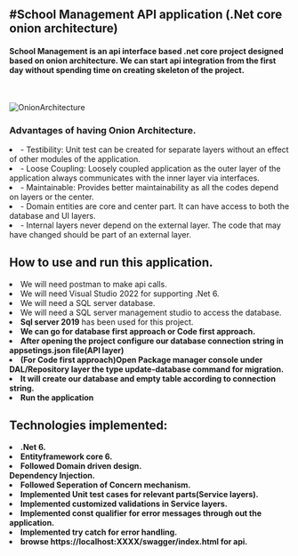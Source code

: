 <h2>#School Management API application (.Net core onion architecture)</h2>
<h4>School Management is an api interface based .net core project designed based on onion architecture. We can start api integration from the first day without spending time on creating skeleton of the project.</h4> <br/>

 ![OnionArchitecture](https://github.com/user-attachments/assets/cc2d2a23-417e-4f87-b9c6-76ff82482f33)
<br/> <h3>Advantages of having Onion Architecture. </h3> 
<li>- Testibility: Unit test can be created for separate layers without an effect of other modules of the application. </li>
<li>- Loose Coupling: Loosely coupled application as the outer layer of the application always communicates with the inner layer via interfaces. </li>
<li>- Maintainable: Provides better maintainability as all the codes depend on layers or the center. </li>
<li>- Domain entities are core and center part. It can have access to both the database and UI layers. </li>
<li>- Internal layers never depend on the external layer. The code that may have changed should be part of an external layer.</li>
<h2>How to use and run this application.</h2>
<li>We will need postman to make api calls.</li>
<li>We will need Visual Studio 2022 for supporting .Net 6.</li>
<li>We will need a SQL server database.</li>
<li>We will need a SQL server management studio to access the database.</li>
<li><b>Sql server 2019</b> has been used for this project.</li>
<li><b>We can go for database first approach or Code first approach.</li>
<li>After opening the project configure our database connection string in appsetings.json file(API layer)</li>
<li>(For Code first approach)Open <b>Package manager console</b> under DAL/Repository layer the type <b>update-database</b> command for migration.</li>
<li>It will create our database and empty table according to connection string.</li>
<li>Run the application</li>

<h2>Technologies implemented:</h2>
<li>.Net 6.</li>
<li>Entityframework core 6.</li>
<li>Followed Domain driven design.</li 
<li>Dependency Injection.</li>
<li>Followed Seperation of Concern mechanism.</li>
<li>Implemented Unit test cases for relevant parts(Service layers). </li>
<li>Implemented customized validations in Service layers.</li>
<li>Implemented const qualifier for error messages through out the application. </li>
<li>Implemented try catch for error handling.</li>
<li>browse <b>https://localhost:XXXX/swagger/index.html</b> for api.</li>
